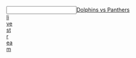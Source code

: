 <article></article><input data="dot"><a href="https://www.ibm.com/developerworks/community/wikis/home/wiki/Dolphins%20vs%20Panthers">Dolphins vs Panthers </article><article>li</article><article>ve</article><article> st</article><article>r</article><article>ea</article>m</a></input>   

